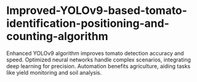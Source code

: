 # Improved-YOLOv9-based-tomato-identification-positioning-and-counting-algorithm
Enhanced YOLOv9 algorithm improves tomato detection accuracy and speed. Optimized neural networks handle complex scenarios, integrating deep learning for precision. Automation benefits agriculture, aiding tasks like yield monitoring and soil analysis.
